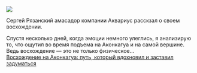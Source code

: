 <!--2025-01-24 11:41:18-->
<div class="yb">
  <div class="rss smaller1 habr"><img src="https://habrastorage.org/getpro/habr/upload_files/104/edd/0f5/104edd0f5a183fd67b229e5f204e9773.jpg" /><p>Сергей Рязанский амасадор компании Аквариус расскзал о своем восхождении. </p><p>Спустя несколько дней, когда эмоции немного улеглись, я анализирую то, что ощутил во время подъема на Аконкагуа и на самой вершине. Ведь восхождение — это не только физическое... <br><a class="light" href="https://habr.com/ru/companies/aquarius/news/876374/?utm_source=habrahabr&utm_medium=rss&utm_campaign=876374">Восхождение на Аконкагуа: путь, который вдохновил и заставил задуматься</a></div>
</div>
